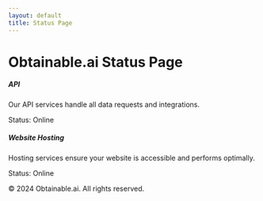 ```yaml
---
layout: default
title: Status Page
---
```


# Obtainable.ai Status Page

<div class="row mt-4">
  <!-- API Status -->
  <div class="col-md-6 mb-4">
    <div class="card">
      <div class="card-body">
        <h5 class="card-title">API</h5>
        <p class="card-text">Our API services handle all data requests and integrations.</p>
        <p>Status: <span class="badge bg-success">Online</span></p>
      </div>
    </div>
  </div>

  <!-- Website Hosting Status -->
  <div class="col-md-6 mb-4">
    <div class="card">
      <div class="card-body">
        <h5 class="card-title">Website Hosting</h5>
        <p class="card-text">Hosting services ensure your website is accessible and performs optimally.</p>
        <p>Status: <span class="badge bg-success">Online</span></p>
      </div>
    </div>
  </div>
</div>

<!-- Footer -->
<footer class="mt-5">
  <p class="text-center text-muted">&copy; 2024 Obtainable.ai. All rights reserved.</p>
</footer>
